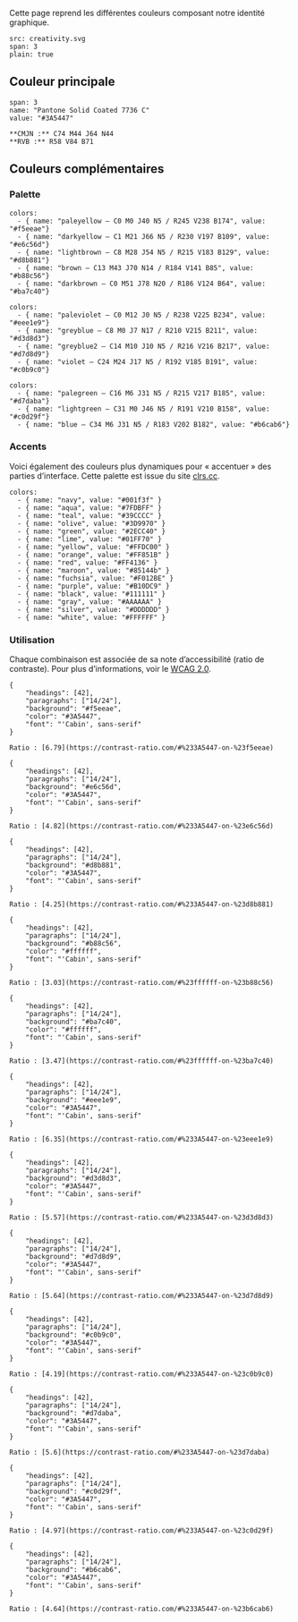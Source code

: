Cette page reprend les différentes couleurs composant notre identité graphique.

```image
src: creativity.svg
span: 3
plain: true
```

## Couleur principale

```color
span: 3
name: "Pantone Solid Coated 7736 C"
value: "#3A5447"
```

```hint|span-3
**CMJN :** C74 M44 J64 N44
**RVB :** R58 V84 B71
```

## Couleurs complémentaires

### Palette

```color-palette
colors:
  - { name: "paleyellow — C0 M0 J40 N5 / R245 V238 B174", value: "#f5eeae"}
  - { name: "darkyellow — C1 M21 J66 N5 / R230 V197 B109", value: "#e6c56d"}
  - { name: "lightbrown — C8 M28 J54 N5 / R215 V183 B129", value: "#d8b881"}
  - { name: "brown — C13 M43 J70 N14 / R184 V141 B85", value: "#b88c56"}
  - { name: "darkbrown — C0 M51 J78 N20 / R186 V124 B64", value: "#ba7c40"}
```

```color-palette
colors:
  - { name: "paleviolet — C0 M12 J0 N5 / R238 V225 B234", value: "#eee1e9"}
  - { name: "greyblue — C8 M0 J7 N17 / R210 V215 B211", value: "#d3d8d3"}
  - { name: "greyblue2 — C14 M10 J10 N5 / R216 V216 B217", value: "#d7d8d9"}
  - { name: "violet — C24 M24 J17 N5 / R192 V185 B191", value: "#c0b9c0"}
```

```color-palette
colors:
  - { name: "palegreen — C16 M6 J31 N5 / R215 V217 B185", value: "#d7daba"}
  - { name: "lightgreen — C31 M0 J46 N5 / R191 V210 B158", value: "#c0d29f"}
  - { name: "blue — C34 M6 J31 N5 / R183 V202 B182", value: "#b6cab6"}
```

### Accents

Voici également des couleurs plus dynamiques pour « accentuer » des parties d’interface.
Cette palette est issue du site [clrs.cc](http://clrs.cc/).

```color-palette
colors:
  - { name: "navy", value: "#001f3f" }
  - { name: "aqua", value: "#7FDBFF" }
  - { name: "teal", value: "#39CCCC" }
  - { name: "olive", value: "#3D9970" }
  - { name: "green", value: "#2ECC40" }
  - { name: "lime", value: "#01FF70" }
  - { name: "yellow", value: "#FFDC00" }
  - { name: "orange", value: "#FF851B" }
  - { name: "red", value: "#FF4136" }
  - { name: "maroon", value: "#85144b" }
  - { name: "fuchsia", value: "#F012BE" }
  - { name: "purple", value: "#B10DC9" }
  - { name: "black", value: "#111111" }
  - { name: "gray", value: "#AAAAAA" }
  - { name: "silver", value: "#DDDDDD" }
  - { name: "white", value: "#FFFFFF" }
```

### Utilisation

Chaque combinaison est associée de sa note d’accessibilité (ratio de contraste). Pour plus d’informations, voir le [WCAG 2.0](https://www.w3.org/TR/WCAG/#contrast-minimum).

```type|span-4,kern,smoothen,shorter
{
    "headings": [42],
    "paragraphs": ["14/24"],
    "background": "#f5eeae",
    "color": "#3A5447",
    "font": "'Cabin', sans-serif"
}
```

```hint|span-2,directive
Ratio : [6.79](https://contrast-ratio.com/#%233A5447-on-%23f5eeae)
```

```type|span-4,kern,smoothen,shorter
{
    "headings": [42],
    "paragraphs": ["14/24"],
    "background": "#e6c56d",
    "color": "#3A5447",
    "font": "'Cabin', sans-serif"
}
```

```hint|span-2,directive
Ratio : [4.82](https://contrast-ratio.com/#%233A5447-on-%23e6c56d)
```

```type|span-4,kern,smoothen,shorter
{
    "headings": [42],
    "paragraphs": ["14/24"],
    "background": "#d8b881",
    "color": "#3A5447",
    "font": "'Cabin', sans-serif"
}
```

```hint|span-2
Ratio : [4.25](https://contrast-ratio.com/#%233A5447-on-%23d8b881)
```

```type|span-4,kern,smoothen,shorter
{
    "headings": [42],
    "paragraphs": ["14/24"],
    "background": "#b88c56",
    "color": "#ffffff",
    "font": "'Cabin', sans-serif"
}
```

```hint|span-2
Ratio : [3.03](https://contrast-ratio.com/#%23ffffff-on-%23b88c56)
```

```type|span-4,kern,smoothen,shorter
{
    "headings": [42],
    "paragraphs": ["14/24"],
    "background": "#ba7c40",
    "color": "#ffffff",
    "font": "'Cabin', sans-serif"
}
```

```hint|span-2
Ratio : [3.47](https://contrast-ratio.com/#%23ffffff-on-%23ba7c40)
```

```type|span-4,kern,smoothen,shorter
{
    "headings": [42],
    "paragraphs": ["14/24"],
    "background": "#eee1e9",
    "color": "#3A5447",
    "font": "'Cabin', sans-serif"
}
```

```hint|span-2,directive
Ratio : [6.35](https://contrast-ratio.com/#%233A5447-on-%23eee1e9)
```

```type|span-4,kern,smoothen,shorter
{
    "headings": [42],
    "paragraphs": ["14/24"],
    "background": "#d3d8d3",
    "color": "#3A5447",
    "font": "'Cabin', sans-serif"
}
```

```hint|span-2,directive
Ratio : [5.57](https://contrast-ratio.com/#%233A5447-on-%23d3d8d3)
```

```type|span-4,kern,smoothen,shorter
{
    "headings": [42],
    "paragraphs": ["14/24"],
    "background": "#d7d8d9",
    "color": "#3A5447",
    "font": "'Cabin', sans-serif"
}
```

```hint|span-2,directive
Ratio : [5.64](https://contrast-ratio.com/#%233A5447-on-%23d7d8d9)
```

```type|span-4,kern,smoothen,shorter
{
    "headings": [42],
    "paragraphs": ["14/24"],
    "background": "#c0b9c0",
    "color": "#3A5447",
    "font": "'Cabin', sans-serif"
}
```

```hint|span-2
Ratio : [4.19](https://contrast-ratio.com/#%233A5447-on-%23c0b9c0)
```

```type|span-4,kern,smoothen,shorter
{
    "headings": [42],
    "paragraphs": ["14/24"],
    "background": "#d7daba",
    "color": "#3A5447",
    "font": "'Cabin', sans-serif"
}
```

```hint|span-2,directive
Ratio : [5.6](https://contrast-ratio.com/#%233A5447-on-%23d7daba)
```

```type|span-4,kern,smoothen,shorter
{
    "headings": [42],
    "paragraphs": ["14/24"],
    "background": "#c0d29f",
    "color": "#3A5447",
    "font": "'Cabin', sans-serif"
}
```

```hint|span-2,directive
Ratio : [4.97](https://contrast-ratio.com/#%233A5447-on-%23c0d29f)
```

```type|span-4,kern,smoothen,shorter
{
    "headings": [42],
    "paragraphs": ["14/24"],
    "background": "#b6cab6",
    "color": "#3A5447",
    "font": "'Cabin', sans-serif"
}
```

```hint|span-2,directive
Ratio : [4.64](https://contrast-ratio.com/#%233A5447-on-%23b6cab6)
```
